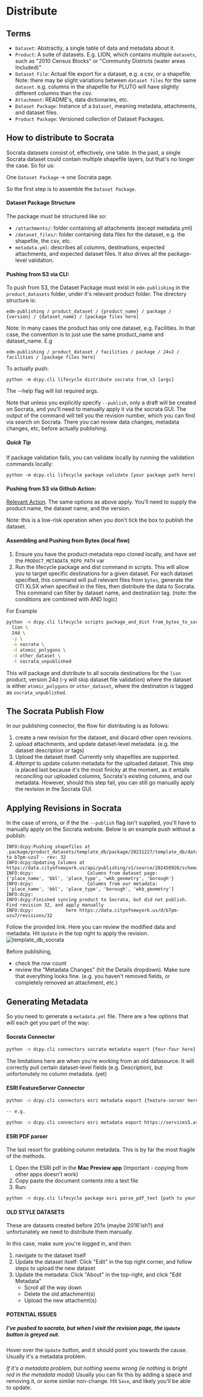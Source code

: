 # Distribute

## Terms
- `Dataset`: Abstractly, a single table of data and metadata about it.
- `Product`: A suite of datasets. E.g. LION, which contains multiple `datasets`, such as "2010 Census Blocks" or "Community Districts (water areas Included)"
- `Dataset File`: Actual file export for a dataset, e.g. a csv, or a shapefile. Note: there may be slight variations between `dataset files` for the same `dataset`. e.g. columns in the shapefile for PLUTO will have slightly different columns than the csv. 
- `Attachment`: README's, data dictionaries, etc.
- `Dataset Package`: Instance of a `Dataset`, meaning metadata, attachments, and dataset files. 
- `Product Package`: Versioned collection of Dataset Packages. 

## How to distribute to Socrata
Socrata datasets consist of, effectively, one table. In the past, a single Socrata dataset could contain multiple shapefile layers, but that's no longer the case. So for us:

One `Dataset Package` -> one Socrata page.

So the first step is to assemble the `Dataset Package`.

#### Dataset Package Structure
The package must be structured like so:
- `/attachments/`: folder containing all attachments (except metadata.yml)
- `/dataset_files/`: folder containing data files for the dataset, e.g. the shapefile, the csv, etc.
- `metadata.yml`: describes all columns, destinations, expected attachments, and expected dataset files. It also drives all the package-level validation.

#### Pushing from S3 via CLI:

To push from S3, the Dataset Package must exist in `edm-publishing` in the `product_datasets` folder, under it's relevant product folder. The directory structure is:
```
edm-publishing / product_dataset / {product_name} / package / {version} / {dataset_name} / [package files here]
```
Note: In many cases the product has only one dataset, e.g. Facilities. In that case, the convention is to just use the same product_name and dataset_name. E.g 
```
edm-publishing / product_dataset / facilities / package / 24v2 / facilities / [package files here]
```
To actually push:
```
python -m dcpy.cli lifecycle distribute socrata from_s3 [args]
```
The --help flag will list required args.

Note that unless you explicitly specify `--publish`, only a draft will be created on Socrata, and you'll need to manually apply it via the socrata GUI. The output of the command will tell you the revision number, which you can find via search on Socrata. There you can review data changes, metadata changes, etc, before actually publishing. 

##### Quick Tip
If package validation fails, you can validate locally by running the validation commands locally:
```
python -m dcpy.cli lifecycle package validate [your package path here]
```

#### Pushing from S3 via Github Action:
[Relevant Action](https://github.com/NYCPlanning/data-engineering/actions/workflows/socrata_publish_dataset.yml). The same options as above apply. You'll need to supply the product name, the dataset name, and the version.

Note: this is a low-risk operation when you don't tick the box to publish the dataset. 


#### Assembling and Pushing from Bytes (local flow)
1. Ensure you have the product-metadata repo cloned locally, and have set the `PRODUCT_METADATA_REPO_PATH` var
2. Run the lifecycle package and dist command in scripts. This will allow you to target specific destinations for a given dataset. For each dataset specified, this command will pull relevant files from `bytes`, generate the OTI XLSX when specified in the files, then distribute the data to Socrata. This command can filter by dataset name, and destination tag. (note: the conditions are combined with AND logic)

For Example
``` sh
python -m dcpy.cli lifecycle scripts package_and_dist from_bytes_to_socrata \
  lion \
  24d \
  -y \
  -e socrata \
  -d atomic_polygons \
  -d other_dataset \
  -t socrata_unpublished
```
This will package and distribute to all socrata destinations for the `lion` product, version 24d (-y will skip dataset file validation) where the dataset is either `atomic_polygons` or `other_dataset`, where the destination is tagged as `socrata_unpublished`.


## The Socrata Publish Flow
In our publishing connector, the flow for distributing is as follows: 

1. create a new revision for the dataset, and discard other open revisions. 
2. upload attachments, and update dataset-level metadata. (e.g. the dataset description or tags) 
3. Upload the dataset itself. Currently only shapefiles are supported. 
4. _Attempt_ to update column metadata for the uploaded dataset. This step is placed last because it's the most finicky at the moment, as it entails reconciling our uploaded columns, Socrata's existing columns, and our metadata. However, should this step fail, you can still go manually apply the revision in the Socrata GUI. 

## Applying Revisions in Socrata

In the case of errors, or if the the `--publish` flag isn't supplied, you'll have to manually apply on the Socrata website. Below is an example push without a publish:

```
INFO:dcpy:Pushing shapefiles at .package/product_datasets/template_db/package/20231227/template_db/dataset_files/templatedb_points.shp.zip to b7pm-uzu7 - rev: 32
INFO:dcpy:Updating Columns at https://data.cityofnewyork.us/api/publishing/v1/source/202450926/schema/199848287
INFO:dcpy:                    Columns from dataset page: {'place_name', 'bbl', 'place_type', 'wkb_geometry', 'borough'}
INFO:dcpy:                    Columns from our metadata: ['place_name', 'bbl', 'place_type', 'borough', 'wkb_geometry']
INFO:dcpy:
INFO:dcpy:Finished syncing product to Socrata, but did not publish. Find revision 32, and apply manually
INFO:dcpy:            here https://data.cityofnewyork.us/d/b7pm-uzu7/revisions/32
```

Follow the provided link. Here you can review the modified data and metadata. Hit `Update` in the top right to apply the revision. 
![template_db_socrata](https://github.com/NYCPlanning/data-engineering/assets/11164730/b0c24251-00e3-4be1-99a6-6cf015240cc6)

Before publishing, 
- check the row count
- review the "Metadata Changes" (hit the Details dropdown). Make sure that everything looks fine. (e.g. you haven't removed fields, or completely removed an attachment, etc.)

## Generating Metadata

So you need to generate a `metadata.yml` file. There are a few options that will each get you part of the way:

#### Socrata Connector
``` sh
python -m dcpy.cli connectors socrata metadata export {four-four here}
```

The limitations here are when you're working from an old datasource. It will correctly pull certain dataset-level fields (e.g. Description), but unfortonutely no column metadata. (yet)

#### ESRI FeatureServer Connector
``` sh
python -m dcpy.cli connectors esri metadata export {feature-server here}

-- e.g.

python -m dcpy.cli connectors esri metadata export https://services5.arcgis.com/GfwWNkhOj9bNBqoJ/arcgis/rest/services/NYC_Borough_Boundary/FeatureServer/0
```

#### ESRI PDF parser

The last resort for grabbing column metadata. This is by far the most fragile of the methods.
1. Open the ESRI pdf in the **Mac Preview app** (Important - copying from other apps doesn't work)
2. Copy paste the document contents into a text file
3. Run:

``` sh
python -m dcpy.cli lifecycle package esri parse_pdf_text {path to your text file}
```


#### OLD STYLE DATASETS

These are datasets created before 201x (maybe 2016'ish?) and unfortunately we need to distribute them manually.

In this case, make sure you're logged in, and then:
1) navigate to the dataset itself
2) Update the dataset itself: Click "Edit" in the top right corner, and follow steps to upload the new dataset
3) Update the metadata: Click "About" in the top-right, and click "Edit Metadata"
    - Scroll all the way down
    - Delete the old attachment(s)
    - Upload the new attachemt(s)




#### POTENTIAL ISSUES

##### I've pushed to socrata, but when I visit the revision page, the `Update` button is greyed out. 
Hover over the `Update` button, and it should point you towards the cause. Usually it's a metadata problem. 

*If it's a metadata problem, but nothing seems wrong (ie nothing is bright red in the metadata modal)* Usually you can fix this by adding a space and removing it, or some similar non-change. Hit `Save`, and likely you'll be able to update.
